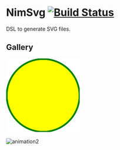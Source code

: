 # NimSvg  [![Build Status](https://travis-ci.org/bluenote10/NimSvg.svg?branch=master)](https://travis-ci.org/bluenote10/NimSvg)

DSL to generate SVG files.

## Gallery

![animation1](examples/anim1/anim1.gif)

![animation2](examples/anim1/anim2.gif)
